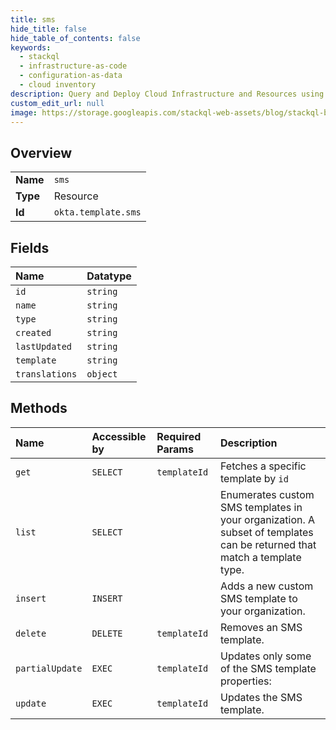 ```yaml
---
title: sms
hide_title: false
hide_table_of_contents: false
keywords:
  - stackql
  - infrastructure-as-code
  - configuration-as-data
  - cloud inventory
description: Query and Deploy Cloud Infrastructure and Resources using SQL
custom_edit_url: null
image: https://storage.googleapis.com/stackql-web-assets/blog/stackql-blog-post-featured-image.png
---
```

  
    

## Overview
<table><tbody>
<tr><td><b>Name</b></td><td><code>sms</code></td></tr>
<tr><td><b>Type</b></td><td>Resource</td></tr>
<tr><td><b>Id</b></td><td><code>okta.template.sms</code></td></tr>
</tbody></table>

## Fields
| Name | Datatype |
|:-----|:---------|
| `id` | `string` |
| `name` | `string` |
| `type` | `string` |
| `created` | `string` |
| `lastUpdated` | `string` |
| `template` | `string` |
| `translations` | `object` |
## Methods
| Name | Accessible by | Required Params | Description |
|:-----|:--------------|:----------------|:------------|
| `get` | `SELECT` | `templateId` | Fetches a specific template by `id` |
| `list` | `SELECT` |  | Enumerates custom SMS templates in your organization. A subset of templates can be returned that match a template type. |
| `insert` | `INSERT` |  | Adds a new custom SMS template to your organization. |
| `delete` | `DELETE` | `templateId` | Removes an SMS template. |
| `partialUpdate` | `EXEC` | `templateId` | Updates only some of the SMS template properties: |
| `update` | `EXEC` | `templateId` | Updates the SMS template. |
